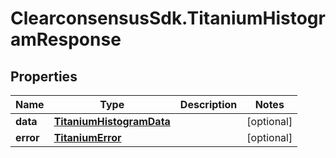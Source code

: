 # ClearconsensusSdk.TitaniumHistogramResponse

## Properties

Name | Type | Description | Notes
------------ | ------------- | ------------- | -------------
**data** | [**TitaniumHistogramData**](TitaniumHistogramData.md) |  | [optional] 
**error** | [**TitaniumError**](TitaniumError.md) |  | [optional] 


